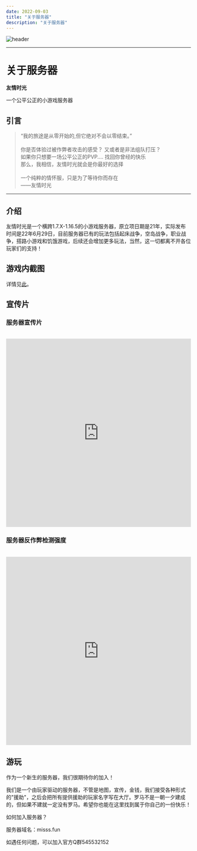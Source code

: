 ```yaml
---
date: 2022-09-03
title: "关于服务器"
description: "关于服务器"
---
```


![header](/images/header.png)

---

# 关于服务器

**友情时光**

一个公平公正的小游戏服务器

## 引言

> “我的旅途是从零开始的,但它绝对不会以零结束。”
> <br>
> <br>
> 你是否体验过被作弊者攻击的感受？ 又或者是非法组队打压？
> <br>
> 如果你只想要一场公平公正的PVP.... 找回你曾经的快乐
> <br>
> 那么，我相信，友情时光就会是你最好的选择
> <br>
> <br>
> 一个纯粹的情怀服，只是为了等待你而存在
> <br>
> ——友情时光

---

## 介绍

友情时光是一个横跨1.7.X-1.16.5的小游戏服务器，原立项日期是21年，实际发布时间是22年6月29日，目前服务器已有的玩法包括起床战争，空岛战争，职业战争，搭路小游戏和饥饿游戏，后续还会增加更多玩法，当然，这一切都离不开各位玩家们的支持！

## 游戏内截图

详情见[此](https://imgtu.com/album/fPm5Q)。

## 宣传片

### 服务器宣传片

<br>

<iframe src="https://player.bilibili.com/player.html?aid=598919750&bvid=BV13B4y1C7HL&cid=789316991&page=1"
    scrolling="no" border="0" frameborder="no" framespacing="0" allowfullscreen="true" name="服务器宣传片" seamless width="100%" height="512">
</iframe>

<br>

### 服务器反作弊检测强度

<br>

<iframe src="https://player.bilibili.com/player.html?aid=601231029&bvid=BV1FB4y1h7Sm&cid=784937567&page=1"
    scrolling="no" border="0" frameborder="no" framespacing="0" allowfullscreen="true" name="服务器反作弊检测强度"  seamless width="100%" height="512">
</iframe>

## 游玩

作为一个新生的服务器，我们很期待你的加入！

我们是一个由玩家驱动的服务器，不管是地图，宣传，金钱，我们接受各种形式的"援助"，之后会把所有提供援助的玩家名字写在大厅。罗马不是一朝一夕建成的，但如果不建就一定没有罗马。希望你也能在这里找到属于你自己的一份快乐！

如何加入服务器？

服务器域名：misss.fun

如遇任何问题，可以加入官方Q群545532152
